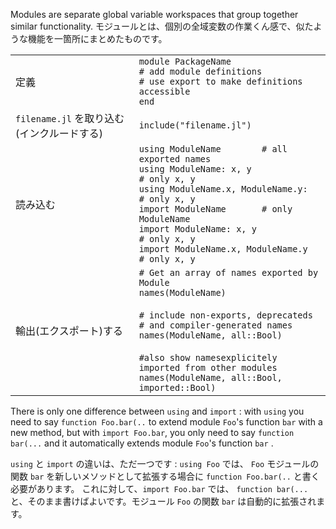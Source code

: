 Modules are separate global variable workspaces that group together similar functionality.
モジュールとは、個別の全域変数の作業くん感で、似たような機能を一箇所にまとめたものです。

|                       |                                                      |
| --------------------- | ---------------------------------------------------- |
| 定義        | `module PackageName`<br>`# add module definitions`<br>`# use export to make definitions accessible`<br>`end` |
| `filename.jl` を取り込む(インクルードする) | `include("filename.jl")`                             |
| 読み込む         | `using ModuleName        # all exported names`<br>`using ModuleName: x, y              # only x, y`<br>`using ModuleName.x, ModuleName.y:   # only x, y`<br>`import ModuleName       # only ModuleName`<br>`import ModuleName: x, y             # only x, y`<br>`import ModuleName.x, ModuleName.y   # only x, y` |
| 輸出(エクスポート)する          | `# Get an array of names exported by Module`<br>`names(ModuleName)`<br><br>`# include non-exports, deprecateds`<br>`# and compiler-generated names`<br>`names(ModuleName, all::Bool)`<br><br>`#also show namesexplicitely imported from other modules`<br>`names(ModuleName, all::Bool, imported::Bool)` |

There is only one difference between `using` and `import` : with `using` you need to say
`function Foo.bar(..` to extend module `Foo`'s function `bar` with a new method, but
with `import Foo.bar`, you only need to say `function bar(...` and it automatically
extends module `Foo`'s function `bar` .

`using` と `import` の違いは、ただ一つです :
`using Foo` では、
`Foo` モジュールの関数 `bar` を新しいメソッドとして拡張する場合に
`function Foo.bar(..` と書く必要があります。
これに対して、`import Foo.bar` では、
`function bar(...` と、そのまま書けばよいです。モジュール `Foo` の関数 `bar` は自動的に拡張されます。
